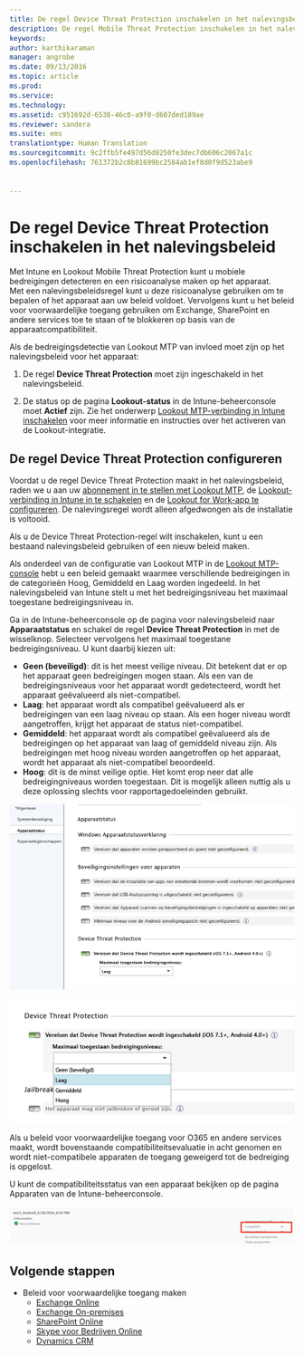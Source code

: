 ```yaml
---
title: De regel Device Threat Protection inschakelen in het nalevingsbeleid | Microsoft Intune
description: De regel Mobile Threat Protection inschakelen in het nalevingsbeleid van het apparaat.
keywords: 
author: karthikaraman
manager: angrobe
ms.date: 09/13/2016
ms.topic: article
ms.prod: 
ms.service: 
ms.technology: 
ms.assetid: c951692d-6538-46c0-a9f0-d607ded189ae
ms.reviewer: sandera
ms.suite: ems
translationtype: Human Translation
ms.sourcegitcommit: 9c2ffb5fe497d56d8250fe3dec7db606c2067a1c
ms.openlocfilehash: 761372b2c8b81699bc2584ab1ef8d0f9d523abe9


---
```


# De regel Device Threat Protection inschakelen in het nalevingsbeleid
Met Intune en Lookout Mobile Threat Protection kunt u mobiele bedreigingen detecteren en een risicoanalyse maken op het apparaat.  
Met een nalevingsbeleidsregel kunt u deze risicoanalyse gebruiken om te bepalen of het apparaat aan uw beleid voldoet. Vervolgens kunt u het beleid voor voorwaardelijke toegang gebruiken om Exchange, SharePoint en andere services toe te staan of te blokkeren op basis van de apparaatcompatibiliteit.

Als de bedreigingsdetectie van Lookout MTP van invloed moet zijn op het nalevingsbeleid voor het apparaat:

1.  De regel **Device Threat Protection** moet zijn ingeschakeld in het nalevingsbeleid.

2.  De status op de pagina **Lookout-status** in de Intune-beheerconsole moet **Actief** zijn. Zie het onderwerp [Lookout MTP-verbinding in Intune inschakelen](enable-lookout-mtp-connection-in-intune.md) voor meer informatie en instructies over het activeren van de Lookout-integratie.


## De regel Device Threat Protection configureren

Voordat u de regel Device Threat Protection maakt in het nalevingsbeleid, raden we u aan uw [abonnement in te stellen met Lookout MTP](set-up-your-subscription-with-lookout-mtp.md), de [Lookout-verbinding in Intune in te schakelen](enable-lookout-mtp-connection-in-intune.md) en de [Lookout for Work-app te configureren](configure-and-deploy-lookout-for-work-apps.md). De nalevingsregel wordt alleen afgedwongen als de installatie is voltooid.

Als u de Device Threat Protection-regel wilt inschakelen, kunt u een bestaand nalevingsbeleid gebruiken of een nieuw beleid maken.

Als onderdeel van de configuratie van Lookout MTP in de [Lookout MTP-console](https://aad.lookout.com) hebt u een beleid gemaakt waarmee verschillende bedreigingen in de categorieën Hoog, Gemiddeld en Laag worden ingedeeld. In het nalevingsbeleid van Intune stelt u met het bedreigingsniveau het maximaal toegestane bedreigingsniveau in.

Ga in de Intune-beheerconsole op de pagina voor nalevingsbeleid naar **Apparaatstatus** en schakel de regel **Device Threat Protection** in met de wisselknop. Selecteer vervolgens het maximaal toegestane bedreigingsniveau. U kunt daarbij kiezen uit:
* **Geen (beveiligd)**: dit is het meest veilige niveau.  Dit betekent dat er op het apparaat geen bedreigingen mogen staan.  Als een van de bedreigingsniveaus voor het apparaat wordt gedetecteerd, wordt het apparaat geëvalueerd als niet-compatibel.  
* **Laag**: het apparaat wordt als compatibel geëvalueerd als er bedreigingen van een laag niveau op staan. Als een hoger niveau wordt aangetroffen, krijgt het apparaat de status niet-compatibel.
* **Gemiddeld**: het apparaat wordt als compatibel geëvalueerd als de bedreigingen op het apparaat van laag of gemiddeld niveau zijn. Als bedreigingen met hoog niveau worden aangetroffen op het apparaat, wordt het apparaat als niet-compatibel beoordeeld.
* **Hoog**: dit is de minst veilige optie. Het komt erop neer dat alle bedreigingniveaus worden toegestaan. Dit is mogelijk alleen nuttig als u deze oplossing slechts voor rapportagedoeleinden gebruikt.

![schermopname met de instelling voor de regel Device Threat Protection ](../media/mtp/mtp-compliance-policy-rule.png)

![schermopname met de optie voor het bedreigingsniveau voor de instelling voor de regel Device Threat Protection](../media/mtp/mtp-compliance-policy-setting.png)

Als u beleid voor voorwaardelijke toegang voor O365 en andere services maakt, wordt bovenstaande compatibiliteitsevaluatie in acht genomen en wordt niet-compatibele apparaten de toegang geweigerd tot de bedreiging is opgelost.

U kunt de compatibiliteitsstatus van een apparaat bekijken op de pagina Apparaten van de Intune-beheerconsole.

![schermopname van de pagina Apparaten in de Intune-beheerconsole waarop de compatibiliteitsstatus van een apparaat is weergeven](../media/mtp/mtp-device-status-intune-console.png)

## Volgende stappen
* Beleid voor voorwaardelijke toegang maken
  * [Exchange Online](restrict-access-to-exchange-online-with-microsoft-intune.md)
  * [Exchange On-premises](restrict-access-to-exchange-onpremises-with-microsoft-intune.md)
  * [SharePoint Online](restrict-access-to-sharepoint-online-with-microsoft-intune.md)
  * [Skype voor Bedrijven Online](restrict-access-to-skype-for-business-online-with-microsoft-intune,md)
  * [Dynamics CRM](restrict-access-to-dynamics-crm-online-with-microsoft-intune.md)



<!--HONumber=Sep16_HO2-->


